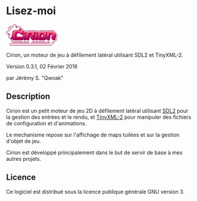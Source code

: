 # Lisez-moi

![Cirion](https://github.com/qwoak/cirion/blob/master/logo.png)

Cirion, un moteur de jeu à défilement latéral utilisant SDL2 et TinyXML-2.

Version 0.3.1, 02 Février 2016

par Jérémy S. "Qwoak"

## Description
Cirion est un petit moteur de jeu 2D à défilement latéral utilisant [SDL2](http://libsdl.org/) pour la gestion des entrées et le rendu, et [TinyXML-2](http://www.grinninglizard.com/tinyxml2/) pour manipuler des fichiers de configuration et d'animations. 

Le mechanisme repose sur l'affichage de maps tuilées et sur la gestion d'objet de jeu.

Cirion est développé principalement dans le but de servir de base à mes autres projets.

## Licence
Ce logiciel est distribué sous la licence publique générale GNU version 3.
